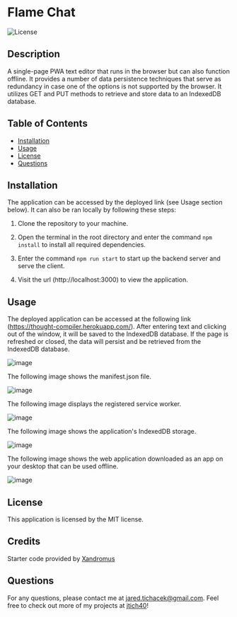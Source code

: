# Flame Chat
  ![License](https://img.shields.io/badge/license-MIT-red.svg)

## Description
 A single-page PWA text editor that runs in the browser but can also function offline. It provides a number of data persistence techniques that serve as redundancy in case one of the options is not supported by the browser. It utilizes GET and PUT methods to retrieve and store data to an IndexedDB database.

## Table of Contents
* [Installation](#installation)
* [Usage](#usage)
* [License](#license)
* [Questions](#questions)

## Installation

The application can be accessed by the deployed link (see Usage section below). It can also be ran locally by following these steps:

1. Clone the repository to your machine.

2. Open the terminal in the root directory and enter the command `npm install` to install all required dependencies.

3. Enter the command `npm run start` to start up the backend server and serve the client.

4. Visit the url (http://localhost:3000) to view the application.

## Usage

The deployed application can be accessed at the following link (https://thought-compiler.herokuapp.com/). After entering text and clicking out of the window, it will be saved to the IndexedDB database. If the page is refreshed or closed, the data will persist and be retrieved from the IndexedDB database.

![image](https://user-images.githubusercontent.com/116316302/234416851-cb605ee7-3abd-49a6-98ff-9af1ab33c3ad.png)

The following image shows the manifest.json file.

![image](https://user-images.githubusercontent.com/116316302/234417192-868e46bf-071a-4f16-a8bf-4b9436433505.png)

The following image displays the registered service worker.

![image](https://user-images.githubusercontent.com/116316302/234417338-0541673b-1cc2-4254-bbd3-7bf0c97869f5.png)

The following image shows the application's IndexedDB storage.

![image](https://user-images.githubusercontent.com/116316302/234418847-da16e1d7-9e75-444b-9f98-9104ed1e88cf.png)

The following image shows the web application downloaded as an app on your desktop that can be used offline.

![image](https://user-images.githubusercontent.com/116316302/234419202-cc3ddbc9-d846-4ade-9514-6add433a1483.png)

## License
  This application is licensed by the MIT license.
  
## Credits
  
Starter code provided by [Xandromus](https://github.com/coding-boot-camp/cautious-meme)

## Questions

For any questions, please contact me at jared.tichacek@gmail.com. Feel free to check out more of my projects at [jtich40](https://github.com/jtich40)!

